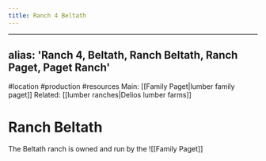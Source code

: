 ---title: Ranch 4 Beltath---
---
alias: 'Ranch 4, Beltath, Ranch Beltath, Ranch Paget, Paget Ranch'
---
#location #production #resources
Main: [[Family Paget|lumber family paget]]
Related: [[lumber ranches|Delios lumber farms]]

# Ranch Beltath
The Beltath ranch is owned and run by the 
![[Family Paget]]

